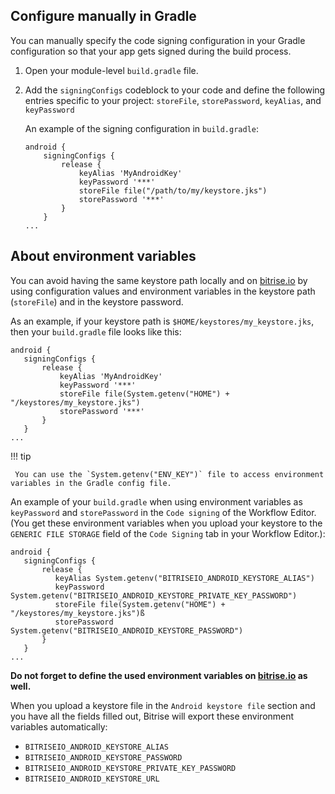 
## Configure manually in Gradle

You can manually specify the code signing configuration in your Gradle configuration so that your app gets signed during the build process.

1. Open your module-level `build.gradle` file.

2. Add the `signingConfigs` codeblock to your code and define the following entries specific to your project:
`storeFile`, `storePassword`, `keyAlias`, and `keyPassword`


    An example of the signing configuration in `build.gradle`:

     ```
     android {
         signingConfigs {
             release {
                 keyAlias 'MyAndroidKey'
                 keyPassword '***'
                 storeFile file("/path/to/my/keystore.jks")
                 storePassword '***'
             }
         }
     ...
     ```

## About environment variables

You can avoid having the same keystore path locally and on [bitrise.io](https://www.bitrise.io) by using configuration values and environment variables in the keystore path (`storeFile`) and in the keystore password.

As an example, if your keystore path is `$HOME/keystores/my_keystore.jks`, then your `build.gradle` file looks like this:

```
android {
   signingConfigs {
       release {
           keyAlias 'MyAndroidKey'
           keyPassword '***'
           storeFile file(System.getenv("HOME") + "/keystores/my_keystore.jks")
           storePassword '***'
       }
   }
...
```

!!! tip

     You can use the `System.getenv("ENV_KEY")` file to access environment variables in the Gradle config file.

An example of your `build.gradle` when using environment variables as `keyPassword` and `storePassword` in the `Code signing` of the Workflow Editor. (You get these environment variables when you upload your keystore to the `GENERIC FILE STORAGE` field of the `Code Signing` tab in your Workflow Editor.):

```
android {
   signingConfigs {
       release {
          keyAlias System.getenv("BITRISEIO_ANDROID_KEYSTORE_ALIAS")
          keyPassword System.getenv("BITRISEIO_ANDROID_KEYSTORE_PRIVATE_KEY_PASSWORD")
          storeFile file(System.getenv("HOME") + "/keystores/my_keystore.jks")ß
          storePassword System.getenv("BITRISEIO_ANDROID_KEYSTORE_PASSWORD")
       }
   }
...
```
**Do not forget to define the used environment variables on [bitrise.io](https://www.bitrise.io) as well.**

When you upload a keystore file in the `Android keystore file` section and you have all the fields filled out, Bitrise will export these environment variables automatically:

  - `BITRISEIO_ANDROID_KEYSTORE_ALIAS`
  - `BITRISEIO_ANDROID_KEYSTORE_PASSWORD`
  - `BITRISEIO_ANDROID_KEYSTORE_PRIVATE_KEY_PASSWORD`
  - `BITRISEIO_ANDROID_KEYSTORE_URL`
